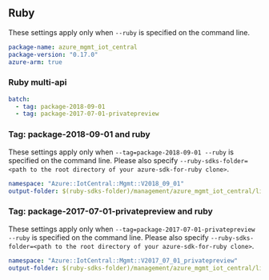## Ruby

These settings apply only when `--ruby` is specified on the command line.

``` yaml
package-name: azure_mgmt_iot_central
package-version: "0.17.0"
azure-arm: true
```

### Ruby multi-api

``` yaml $(ruby) && $(multiapi)
batch:
  - tag: package-2018-09-01
  - tag: package-2017-07-01-privatepreview
```

### Tag: package-2018-09-01 and ruby

These settings apply only when `--tag=package-2018-09-01 --ruby` is specified on the command line.
Please also specify `--ruby-sdks-folder=<path to the root directory of your azure-sdk-for-ruby clone>`.

``` yaml $(tag) == 'package-2018-09-01' && $(ruby)
namespace: "Azure::IotCentral::Mgmt::V2018_09_01"
output-folder: $(ruby-sdks-folder)/management/azure_mgmt_iot_central/lib
```

### Tag: package-2017-07-01-privatepreview and ruby

These settings apply only when `--tag=package-2017-07-01-privatepreview --ruby` is specified on the command line.
Please also specify `--ruby-sdks-folder=<path to the root directory of your azure-sdk-for-ruby clone>`.

``` yaml $(tag) == 'package-2017-07-01-privatepreview' && $(ruby)
namespace: "Azure::IotCentral::Mgmt::V2017_07_01_privatepreview"
output-folder: $(ruby-sdks-folder)/management/azure_mgmt_iot_central/lib
```
